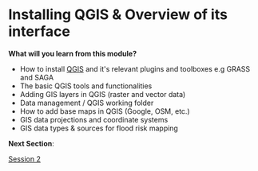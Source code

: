 # Installing QGIS & Overview of its interface
**What will you learn from this module?**

- How to install [QGIS](https://qgis.org/) and it's relevant plugins and toolboxes e.g GRASS and SAGA
- The basic QGIS tools and functionalities
- Adding GIS layers in QGIS (raster and vector data)
- Data management / QGIS working folder
- How to add base maps in QGIS (Google, OSM, etc.)
- GIS data projections and coordinate systems
- GIS data types & sources for flood risk mapping


**Next Section**: 

<a href="Session2.md" title="Session 2">Session 2</a>
